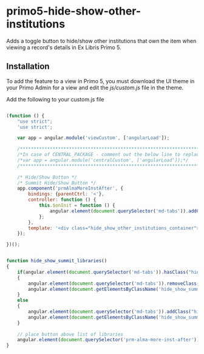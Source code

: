 # primo5-hide-show-other-institutions
Adds a toggle button to hide/show other institutions that own the item when viewing a record's details in Ex Libris Primo 5.

## Installation

To add the feature to a view in Primo 5, you must download the UI theme in your Primo Admin for a view and edit the *js/custom.js* file in the theme. 

Add the following to your custom.js file
```js

(function () {
    "use strict";
    'use strict';

    var app = angular.module('viewCustom', ['angularLoad']);

    /****************************************************************************************************/
    /*In case of CENTRAL_PACKAGE - comment out the below line to replace the other module definition*/
    /*var app = angular.module('centralCustom', ['angularLoad']);*/
    /****************************************************************************************************/
	
	/* Hide/Show Button */
	/* Summit Hide/Show Button */
	app.component('prmAlmaMoreInstAfter', {
		bindings: {parentCtrl: '<'},
		controller: function () {
			this.$onInit = function () {
				angular.element(document.querySelector('md-tabs')).addClass("hide");
			};
		},
		template: '<div class="hide_show_other_institutions_container"><button class="hide_show_summit_libraries_button" onclick="hide_show_summit_libraries()" something>Show Summit Libraries</button></div>'
	});

})();


function hide_show_summit_libraries() 
{
	if(angular.element(document.querySelector('md-tabs')).hasClass("hide"))
	{
		angular.element(document.querySelector('md-tabs')).removeClass("hide");
		angular.element(document.getElementsByClassName('hide_show_summit_libraries_button')).text("Hide Summit Libraries");
	}
	else
	{
		angular.element(document.querySelector('md-tabs')).addClass("hide");
		angular.element(document.getElementsByClassName('hide_show_summit_libraries_button')).text("Show Summit Libraries");
	}
	
	// place button above list of libraries 
	angular.element(document.querySelector('prm-alma-more-inst-after')).after(angular.element(document.querySelector('prm-alma-more-inst md-tabs')));
}

```
